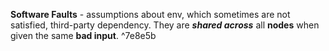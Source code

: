 **Software Faults** - assumptions about env, which sometimes are not satisfied, third-party dependency. They are ***shared across*** all **nodes** when given the same **bad input**. ^7e8e5b
